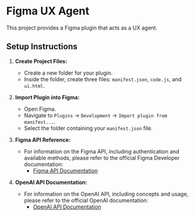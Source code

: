 # Figma UX Agent

This project provides a Figma plugin that acts as a UX agent.

## Setup Instructions

1.  **Create Project Files:**
    * Create a new folder for your plugin.
    * Inside the folder, create three files: `manifest.json`, `code.js`, and `ui.html`.

2.  **Import Plugin into Figma:**
    * Open Figma.
    * Navigate to `Plugins` -> `Development` -> `Import plugin from manifest...`.
    * Select the folder containing your `manifest.json` file.

3.  **Figma API Reference:**
    * For information on the Figma API, including authentication and available methods, please refer to the official Figma Developer documentation:
        * [Figma API Documentation](https://www.figma.com/developers/api#authentication)

4.  **OpenAI API Documentation:**
    * For information on the OpenAI API, including concepts and usage, please refer to the official OpenAI documentation:
        * [OpenAI API Documentation](https://platform.openai.com/docs/concepts)
